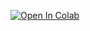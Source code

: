 [![Open In Colab](https://colab.research.google.com/assets/colab-badge.svg)](https://colab.research.google.com/github/uom-aiml/workshops-2020/blob/main/Beginner%20Workshops/Workshop%202/Workshop2_Models.ipynb)
